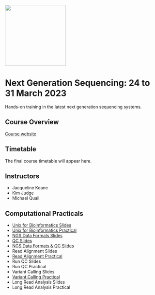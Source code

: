<img src="https://coursesandconferences.wellcomeconnectingscience.org/wp-content/themes/wcc_courses_and_conferences/dist/assets/svg/logo.svg" width="200" height="200">

# Next Generation Sequencing: 24 to 31 March 2023
Hands-on training in the latest next generation sequencing systems.

## Course Overview

[Course website](https://coursesandconferences.wellcomeconnectingscience.org/event/next-generation-sequencing-20230324/)

## Timetable

The final course timetable will appear here.

## Instructors

- Jacqueline Keane
- Kim Judge
- Michael Quail

## Computational Practicals

- [Unix for Bioinformatics Slides](https://github.com/WCSCourses/NGS23/blob/main/Modules/Unix_for_Bioinformatics/linux_slides.pdf)
- [Unix for Bioinformatics Practical](https://github.com/WCSCourses/NGS23/blob/main/Modules/Unix_for_Bioinformatics/linux_practical.pdf)
- [NGS Data Formats Slides](https://github.com/WCSCourses/NGS23/blob/main/Modules/NGS_Data_Formats_and_QC/data_formats_slides.pdf)
- [QC Slides](https://github.com/WCSCourses/NGS23/blob/main/Modules/NGS_Data_Formats_and_QC/qc_slides.pdf)
- [NGS Data Formats & QC Slides](https://github.com/WCSCourses/NGS23/blob/main/Modules/NGS_Data_Formats_and_QC/data_formats_practical.pdf)
- Read Alignment Slides
- [Read Alignment Practical](https://github.com/WCSCourses/NGS23/blob/main/Modules/Read_Alignment/read_alignment_practical.pdf)
- Run QC Slides
- Run QC Practical
- Variant Calling Slides
- [Variant Calling Practical](https://github.com/WCSCourses/NGS23/blob/main/Modules/Variant_Calling/variant_calling_practical.pdf)
- Long Read Analysis Slides
- Long Read Analysis Practical
